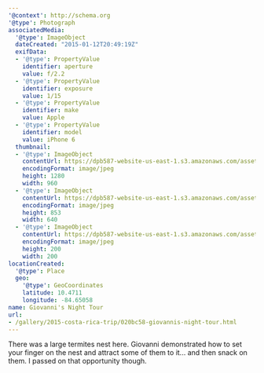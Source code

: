 ```yaml
---
'@context': http://schema.org
'@type': Photograph
associatedMedia:
  '@type': ImageObject
  dateCreated: "2015-01-12T20:49:19Z"
  exifData:
  - '@type': PropertyValue
    identifier: aperture
    value: f/2.2
  - '@type': PropertyValue
    identifier: exposure
    value: 1/15
  - '@type': PropertyValue
    identifier: make
    value: Apple
  - '@type': PropertyValue
    identifier: model
    value: iPhone 6
  thumbnail:
  - '@type': ImageObject
    contentUrl: https://dpb587-website-us-east-1.s3.amazonaws.com/asset/gallery/2015-costa-rica-trip/020bc58-giovannis-night-tour~1280.jpg
    encodingFormat: image/jpeg
    height: 1280
    width: 960
  - '@type': ImageObject
    contentUrl: https://dpb587-website-us-east-1.s3.amazonaws.com/asset/gallery/2015-costa-rica-trip/020bc58-giovannis-night-tour~640w.jpg
    encodingFormat: image/jpeg
    height: 853
    width: 640
  - '@type': ImageObject
    contentUrl: https://dpb587-website-us-east-1.s3.amazonaws.com/asset/gallery/2015-costa-rica-trip/020bc58-giovannis-night-tour~200x200.jpg
    encodingFormat: image/jpeg
    height: 200
    width: 200
locationCreated:
  '@type': Place
  geo:
    '@type': GeoCoordinates
    latitude: 10.4711
    longitude: -84.65058
name: Giovanni's Night Tour
url:
- /gallery/2015-costa-rica-trip/020bc58-giovannis-night-tour.html
---
```


There was a large termites nest here. Giovanni demonstrated how to set your finger on the nest and attract some of them to it... and then snack on them. I passed on that opportunity though.
